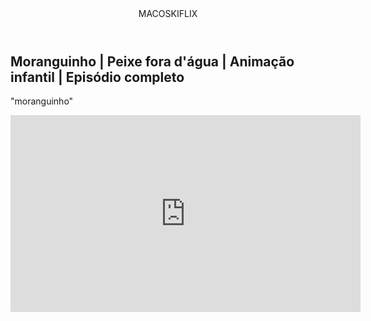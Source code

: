<html lang ="pt-br>


<head>
  <link rel=''stylesheet'' href=''styles.css''/>
  <link rel="preconnect" href="https://fonts.googleapis.com">
<link rel="preconnect" href="https://fonts.gstatic.com" crossorigin>
<link href="https://fonts.googleapis.com/css2?family=Caprasimo&display=swap" rel="stylesheet">
  
</head>

<body>

<header>MACOSKIFLIX</header>

  <section>
  <div>


<h1> Moranguinho | Peixe fora d'água | Animação infantil | Episódio completo </h1>
<P>"moranguinho"</P>

 </div>
 
 <div>
  

<iframe width="560" height="315" src="https://www.youtube.com/embed/3ohZ3E5fiII?si=hoN6JYbVA2novEfw" 
  title="YouTube video player" frameborder="0" 
  allow="accelerometer; autoplay; clipboard-write; encrypted-media; gyroscope; picture-in-picture; web-share" 
  referrerpolicy="strict-origin-when-cross-origin" allowfullscreen></iframe>

</div>
</section>
<body>

 </html>
